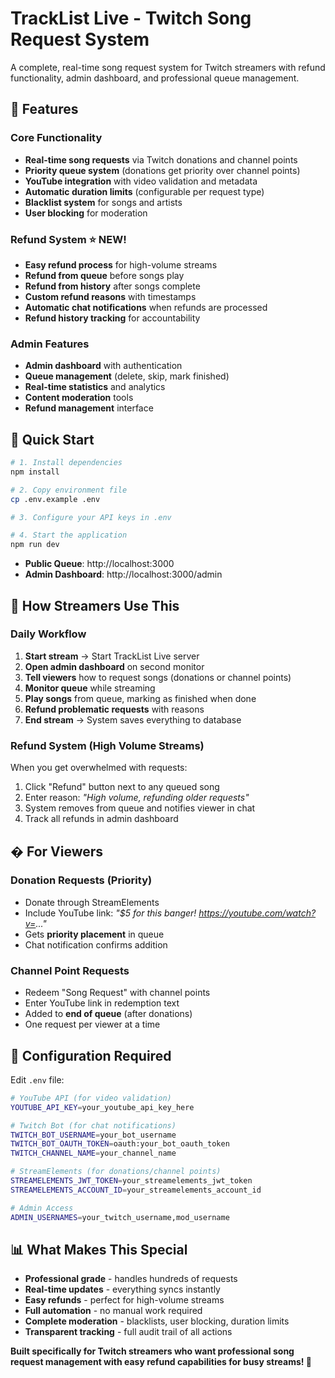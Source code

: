 # TrackList Live - Twitch Song Request System

A complete, real-time song request system for Twitch streamers with refund functionality, admin dashboard, and professional queue management.

## 🎵 Features

### Core Functionality
- **Real-time song requests** via Twitch donations and channel points
- **Priority queue system** (donations get priority over channel points)
- **YouTube integration** with video validation and metadata
- **Automatic duration limits** (configurable per request type)
- **Blacklist system** for songs and artists
- **User blocking** for moderation

### Refund System ⭐ NEW!
- **Easy refund process** for high-volume streams
- **Refund from queue** before songs play
- **Refund from history** after songs complete
- **Custom refund reasons** with timestamps
- **Automatic chat notifications** when refunds are processed
- **Refund history tracking** for accountability

### Admin Features
- **Admin dashboard** with authentication
- **Queue management** (delete, skip, mark finished)
- **Real-time statistics** and analytics
- **Content moderation** tools
- **Refund management** interface

## 🚀 Quick Start

```bash
# 1. Install dependencies
npm install

# 2. Copy environment file
cp .env.example .env

# 3. Configure your API keys in .env

# 4. Start the application
npm run dev
```

- **Public Queue**: http://localhost:3000
- **Admin Dashboard**: http://localhost:3000/admin

## 🔧 How Streamers Use This

### Daily Workflow
1. **Start stream** → Start TrackList Live server
2. **Open admin dashboard** on second monitor
3. **Tell viewers** how to request songs (donations or channel points)
4. **Monitor queue** while streaming
5. **Play songs** from queue, marking as finished when done
6. **Refund problematic requests** with reasons
7. **End stream** → System saves everything to database

### Refund System (High Volume Streams)
When you get overwhelmed with requests:
1. Click "Refund" button next to any queued song
2. Enter reason: *"High volume, refunding older requests"*
3. System removes from queue and notifies viewer in chat
4. Track all refunds in admin dashboard

## �️ For Viewers

### Donation Requests (Priority)
- Donate through StreamElements
- Include YouTube link: *"$5 for this banger! https://youtube.com/watch?v=..."*
- Gets **priority placement** in queue
- Chat notification confirms addition

### Channel Point Requests
- Redeem "Song Request" with channel points
- Enter YouTube link in redemption text
- Added to **end of queue** (after donations)
- One request per viewer at a time

## 🔧 Configuration Required

Edit `.env` file:

```bash
# YouTube API (for video validation)
YOUTUBE_API_KEY=your_youtube_api_key_here

# Twitch Bot (for chat notifications)
TWITCH_BOT_USERNAME=your_bot_username
TWITCH_BOT_OAUTH_TOKEN=oauth:your_bot_oauth_token
TWITCH_CHANNEL_NAME=your_channel_name

# StreamElements (for donations/channel points)
STREAMELEMENTS_JWT_TOKEN=your_streamelements_jwt_token
STREAMELEMENTS_ACCOUNT_ID=your_streamelements_account_id

# Admin Access
ADMIN_USERNAMES=your_twitch_username,mod_username
```

## 📊 What Makes This Special

- **Professional grade** - handles hundreds of requests
- **Real-time updates** - everything syncs instantly
- **Easy refunds** - perfect for high-volume streams
- **Full automation** - no manual work required
- **Complete moderation** - blacklists, user blocking, duration limits
- **Transparent tracking** - full audit trail of all actions

**Built specifically for Twitch streamers who want professional song request management with easy refund capabilities for busy streams! 🎵**
